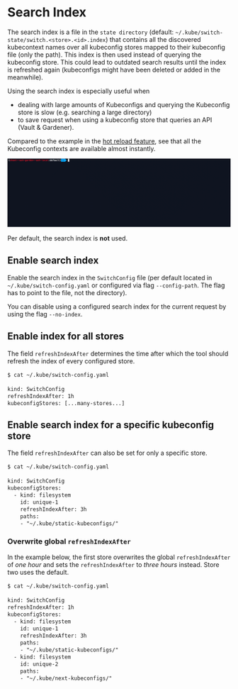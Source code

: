 # Search Index

The search index is a file in the `state directory` (default: `~/.kube/switch-state/switch.<store>.<id>.index`)
that contains all the discovered kubecontext names over all kubeconfig stores mapped to their kubeconfig file (only the path).
This index is then used instead of querying the kubeconfig store.
This could lead to outdated search results until the index is refreshed again (kubeconfigs might have been deleted or added in the meanwhile).

Using the search index is especially useful when
- dealing with large amounts of Kubeconfigs and querying the Kubeconfig store is slow (e.g. searching a large directory)
- to save request when using a kubeconfig store that queries an API (Vault & Gardener).

Compared to the example in the [hot reload feature](../README.md#hot-reload), see that all the Kubeconfig contexts are available almost instantly.

![demo GIF](../resources/gifs/index-demo.gif)

Per default, the search index is **not** used.

## Enable search index

Enable the search index in the `SwitchConfig` file (per default located in `~/.kube/switch-config.yaml` 
or configured via flag `--config-path`.
The flag has to point to the file, not the directory).

You can disable using a configured search index for the current request by using the flag `--no-index`.

## Enable index for all stores

The field `refreshIndexAfter` determines the time after which the tool should
refresh the index of every configured store.

```
$ cat ~/.kube/switch-config.yaml

kind: SwitchConfig
refreshIndexAfter: 1h
kubeconfigStores: [...many-stores...]
```

## Enable search index for a specific kubeconfig store

The field `refreshIndexAfter` can also be set for only a specific store.

```
$ cat ~/.kube/switch-config.yaml

kind: SwitchConfig
kubeconfigStores:
  - kind: filesystem
    id: unique-1
    refreshIndexAfter: 3h
    paths:
    - "~/.kube/static-kubeconfigs/"
```

### Overwrite global `refreshIndexAfter`

In the example below, the first store overwrites the global `refreshIndexAfter` of _one hour_ and 
sets the `refreshIndexAfter` to _three hours_ instead.
Store two uses the default.

```
$ cat ~/.kube/switch-config.yaml

kind: SwitchConfig
refreshIndexAfter: 1h
kubeconfigStores:
  - kind: filesystem
    id: unique-1
    refreshIndexAfter: 3h
    paths:
    - "~/.kube/static-kubeconfigs/"
  - kind: filesystem
    id: unique-2
    paths:
    - "~/.kube/next-kubeconfigs/"
```
